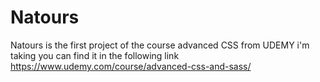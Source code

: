 # Natours

Natours is the first project of the course advanced CSS from UDEMY i'm taking you can find it in the following link
https://www.udemy.com/course/advanced-css-and-sass/ 